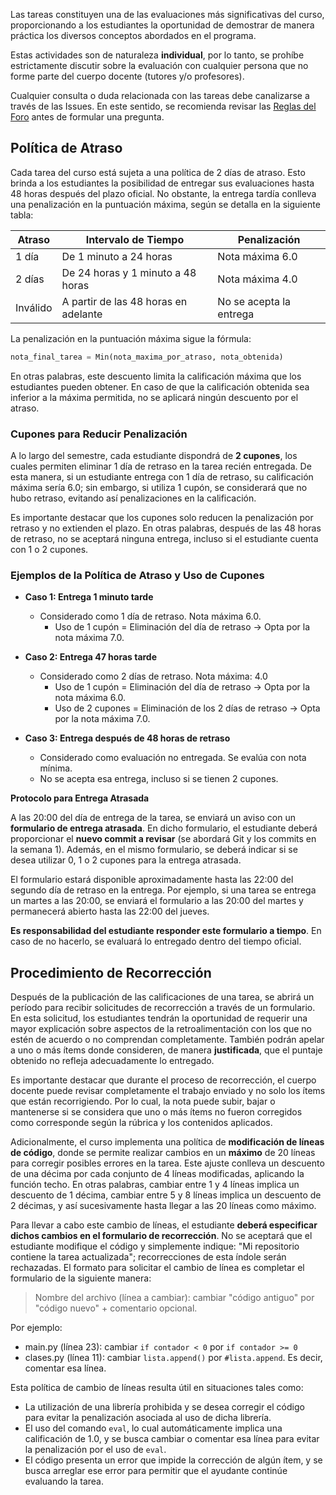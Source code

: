 Las tareas constituyen una de las evaluaciones más significativas del curso, proporcionando a los estudiantes la oportunidad de demostrar de manera práctica los diversos conceptos abordados en el programa.

Estas actividades son de naturaleza **individual**, por lo tanto, se prohíbe estrictamente discutir sobre la evaluación con cualquier persona que no forme parte del cuerpo docente (tutores y/o profesores).

Cualquier consulta o duda relacionada con las tareas debe canalizarse a través de las Issues. En este sentido, se recomienda revisar las [Reglas del Foro](X) antes de formular una pregunta.

## Política de Atraso

Cada tarea del curso está sujeta a una política de 2 días de atraso. Esto brinda a los estudiantes la posibilidad de entregar sus evaluaciones hasta 48 horas después del plazo oficial. No obstante, la entrega tardía conlleva una penalización en la puntuación máxima, según se detalla en la siguiente tabla:

| Atraso   | Intervalo de Tiempo                      | Penalización            |
| -------- | ---------------------------------------- | ----------------------- |
| 1 día    | De 1 minuto a 24 horas                   | Nota máxima 6.0         |
| 2 días   | De 24 horas y 1 minuto a 48 horas        | Nota máxima 4.0         |
| Inválido | A partir de las 48 horas en adelante     | No se acepta la entrega |

La penalización en la puntuación máxima sigue la fórmula:

```python
nota_final_tarea = Min(nota_maxima_por_atraso, nota_obtenida)
```

En otras palabras, este descuento limita la calificación máxima que los estudiantes pueden obtener. En caso de que la calificación obtenida sea inferior a la máxima permitida, no se aplicará ningún descuento por el atraso.

### Cupones para Reducir Penalización

A lo largo del semestre, cada estudiante dispondrá de **2 cupones**, los cuales permiten eliminar 1 día de retraso en la tarea recién entregada. De esta manera, si un estudiante entrega con 1 día de retraso, su calificación máxima sería 6.0; sin embargo, si utiliza 1 cupón, se considerará que no hubo retraso, evitando así penalizaciones en la calificación.

Es importante destacar que los cupones solo reducen la penalización por retraso y no extienden el plazo. En otras palabras, después de las 48 horas de retraso, no se aceptará ninguna entrega, incluso si el estudiante cuenta con 1 o 2 cupones.

### Ejemplos de la Política de Atraso y Uso de Cupones

* **Caso 1: Entrega 1 minuto tarde**
  * Considerado como 1 día de retraso. Nota máxima 6.0.
    * Uso de 1 cupón = Eliminación del día de retraso → Opta por la nota máxima 7.0.

* **Caso 2: Entrega 47 horas tarde**
  * Considerado como 2 días de retraso. Nota máxima: 4.0
    * Uso de 1 cupón = Eliminación del día de retraso → Opta por la nota máxima 6.0.
    * Uso de 2 cupones = Eliminación de los 2 días de retraso → Opta por la nota máxima 7.0.

* **Caso 3: Entrega después de 48 horas de retraso**
  * Considerado como evaluación no entregada. Se evalúa con nota mínima.
  * No se acepta esa entrega, incluso si se tienen 2 cupones.

**Protocolo para Entrega Atrasada**

A las 20:00 del día de entrega de la tarea, se enviará un aviso con un **formulario de entrega atrasada**. En dicho formulario, el estudiante deberá proporcionar el **nuevo commit a revisar** (se abordará Git y los commits en la semana 1). Además, en el mismo formulario, se deberá indicar si se desea utilizar 0, 1 o 2 cupones para la entrega atrasada.

El formulario estará disponible aproximadamente hasta las 22:00 del segundo día de retraso en la entrega. Por ejemplo, si una tarea se entrega un martes a las 20:00, se enviará el formulario a las 20:00 del martes y permanecerá abierto hasta las 22:00 del jueves.

**Es responsabilidad del estudiante responder este formulario a tiempo**. En caso de no hacerlo, se evaluará lo entregado dentro del tiempo oficial.


## Procedimiento de Recorrección

Después de la publicación de las calificaciones de una tarea, se abrirá un período para recibir solicitudes de recorrección a través de un formulario. En esta solicitud, los estudiantes tendrán la oportunidad de requerir una mayor explicación sobre aspectos de la retroalimentación con los que no estén de acuerdo o no comprendan completamente. También podrán apelar a uno o más ítems donde consideren, de manera **justificada**, que el puntaje obtenido no refleja adecuadamente lo entregado.

Es importante destacar que durante el proceso de recorrección, el cuerpo docente puede revisar completamente el trabajo enviado y no solo los ítems que están recorrigiendo. Por lo cual, la nota puede subir, bajar o mantenerse si se considera que uno o más ítems no fueron corregidos como corresponde según la rúbrica y los contenidos aplicados.

Adicionalmente, el curso implementa una política de **modificación de líneas de código**, donde se permite realizar cambios en un **máximo** de 20 líneas para corregir posibles errores en la tarea. Este ajuste conlleva un descuento de una décima por cada conjunto de 4 líneas modificadas, aplicando la función techo. En otras palabras, cambiar entre 1 y 4 líneas implica un descuento de 1 décima, cambiar entre 5 y 8 líneas implica un descuento de 2 décimas, y así sucesivamente hasta llegar a las 20 líneas como máximo.

Para llevar a cabo este cambio de líneas, el estudiante **deberá especificar dichos cambios en el formulario de recorrección**. No se aceptará que el estudiante modifique el código y simplemente indique: "Mi repositorio contiene la tarea actualizada"; recorrecciones de esta índole serán rechazadas. El formato para solicitar el cambio de línea es completar el formulario de la siguiente manera:

> Nombre del archivo (línea a cambiar): cambiar "código antiguo" por "código nuevo" + comentario opcional.

Por ejemplo:

* main.py (línea 23): cambiar `if contador < 0` por `if contador >= 0`
* clases.py (línea 11): cambiar `lista.append()` por `#lista.append`. Es decir, comentar esa línea.

Esta política de cambio de líneas resulta útil en situaciones tales como:
- La utilización de una librería prohibida y se desea corregir el código para evitar la penalización asociada al uso de dicha librería.
- El uso del comando `eval`, lo cual automáticamente implica una calificación de 1.0, y se busca cambiar o comentar esa línea para evitar la penalización por el uso de `eval`.
- El código presenta un error que impide la corrección de algún ítem, y se busca arreglar ese error para permitir que el ayudante continúe evaluando la tarea.
